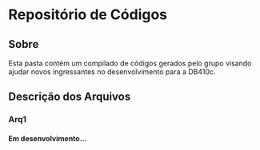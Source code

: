# Repositório de Códigos

## Sobre
Esta pasta contém um compilado de códigos gerados pelo grupo visando ajudar novos ingressantes no desenvolvimento para a DB410c.

## Descrição dos Arquivos

### Arq1

#### Em desenvolvimento...
